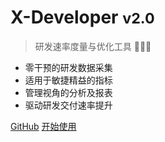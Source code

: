 # X-Developer <small>v2.0</small>

> 研发速率度量与优化工具 :rocket::rocket::rocket:

- 零干预的研发数据采集
- 适用于敏捷精益的指标
- 管理视角的分析及报表
- 驱动研发交付速率提升

[GitHub](https://github.com/FieldTech/xdocs/)
[开始使用](#x-developer-文档)